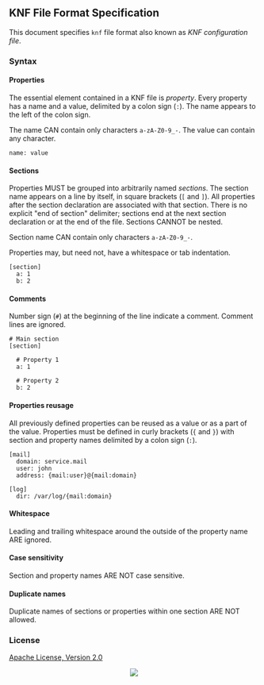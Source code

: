 ## KNF File Format Specification

This document specifies `knf` file format also known as _KNF configuration file_.

### Syntax

#### Properties

The essential element contained in a KNF file is _property_. Every property has a name and a value, delimited by a colon sign (`:`). The name appears to the left of the colon sign.

The name CAN contain only characters `a-zA-Z0-9_-`. The value can contain any character.

```
name: value
```

#### Sections 

Properties MUST be grouped into arbitrarily named _sections_. The section name appears on a line by itself, in square brackets (`[` and `]`). All properties after the section declaration are associated with that section. There is no explicit "end of section" delimiter; sections end at the next section declaration or at the end of the file. Sections CANNOT be nested.

Section name CAN contain only characters `a-zA-Z0-9_-`.

Properties may, but need not, have a whitespace or tab indentation.

```
[section]
  a: 1
  b: 2
```

#### Comments

Number sign (`#`) at the beginning of the line indicate a comment. Comment lines are ignored.

```
# Main section
[section]

  # Property 1
  a: 1
  
  # Property 2
  b: 2
```

#### Properties reusage

All previously defined properties can be reused as a value or as a part of the value. Properties must be defined in curly brackets (`{` and `}`) with section and property names delimited by a colon sign (`:`).

```
[mail]
  domain: service.mail
  user: john
  address: {mail:user}@{mail:domain}

[log]
  dir: /var/log/{mail:domain}
```

#### Whitespace

Leading and trailing whitespace around the outside of the property name ARE ignored.

#### Case sensitivity

Section and property names ARE NOT case sensitive.

#### Duplicate names

Duplicate names of sections or properties within one section ARE NOT allowed.

### License

[Apache License, Version 2.0](https://www.apache.org/licenses/LICENSE-2.0)

<p align="center"><a href="https://essentialkaos.com"><img src="https://gh.kaos.st/ekgh.svg"/></a></p>
